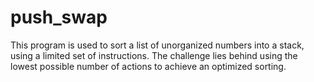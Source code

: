 # push_swap
This program is used to sort a list of unorganized numbers into a stack, using a limited set of instructions. The challenge lies behind using the lowest possible number of actions to achieve an optimized sorting. 

